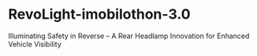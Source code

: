 # RevoLight-imobilothon-3.0
Illuminating Safety in Reverse – A Rear Headlamp Innovation for Enhanced Vehicle Visibility
